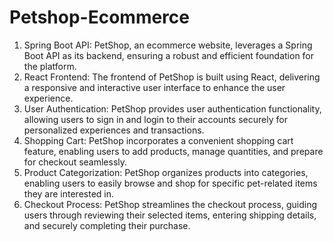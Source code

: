 # Petshop-Ecommerce


1. Spring Boot API: PetShop, an ecommerce website, leverages a Spring Boot API as its backend, ensuring a robust and efficient foundation for the platform.
2. React Frontend: The frontend of PetShop is built using React, delivering a responsive and interactive user interface to enhance the user experience.
3. User Authentication: PetShop provides user authentication functionality, allowing users to sign in and login to their accounts securely for personalized experiences and transactions.
4. Shopping Cart: PetShop incorporates a convenient shopping cart feature, enabling users to add products, manage quantities, and prepare for checkout seamlessly.
5. Product Categorization: PetShop organizes products into categories, enabling users to easily browse and shop for specific pet-related items they are interested in.
6. Checkout Process: PetShop streamlines the checkout process, guiding users through reviewing their selected items, entering shipping details, and securely completing their purchase.
   

